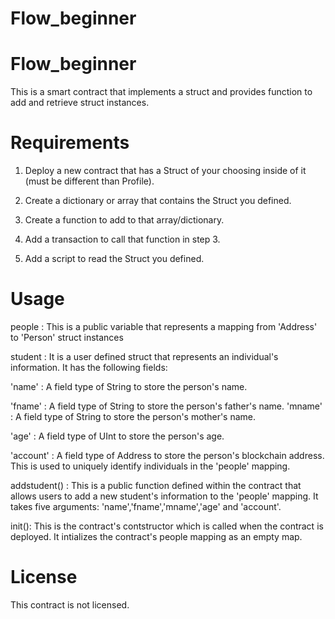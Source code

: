 # Flow_beginner
# Flow_beginner 

This is a smart contract that implements a struct and provides function to add and retrieve struct instances.

# Requirements

1. Deploy a new contract that has a Struct of your choosing inside of it (must be different than Profile).

2. Create a dictionary or array that contains the Struct you defined.

3. Create a function to add to that array/dictionary.

4. Add a transaction to call that function in step 3.

5. Add a script to read the Struct you defined.

# Usage

people : This is a public variable that represents a mapping from 'Address' to 'Person' struct instances

student : It is a user defined struct that represents an individual's information. It has the following fields:

  'name' : A field type of String to store the person's name.
  
  'fname' : A field type of String to store the person's father's name.
  'mname' : A field type of String to store the person's mother's name.
  
  'age' : A field type of UInt to store the person's age.
  
  'account' : A field type of Address to store the person's blockchain address. This is used to uniquely identify individuals in the 'people' mapping.

 addstudent() : This is a public function defined within the contract that allows users to add a new student's information to the 'people' mapping. It takes five 
   arguments: 'name','fname','mname','age' and 'account'. 
   
init(): This is the contract's contstructor which is called when the contract is deployed. It intializes the contract's people mapping as an empty map.

# License

This contract is not licensed.




